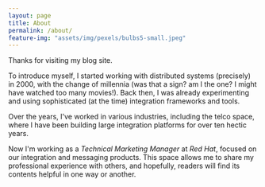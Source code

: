 ```yaml
---
layout: page
title: About
permalink: /about/
feature-img: "assets/img/pexels/bulbs5-small.jpeg"
---
```


Thanks for visiting my blog site.

To introduce myself, I started working with distributed systems (precisely) in 2000, with the change of millennia (was that a sign? am I the one? I might have watched too many movies!). Back then, I was already experimenting and using sophisticated (at the time) integration frameworks and tools.

Over the years, I've worked in various industries, including the telco space, where I have been building large integration platforms for over ten hectic years.

Now I'm working as a *Technical Marketing Manager* at *Red Hat*, focused on our integration and messaging products. This space allows me to share my professional experience with others, and hopefully, readers will find its contents helpful in one way or another.
